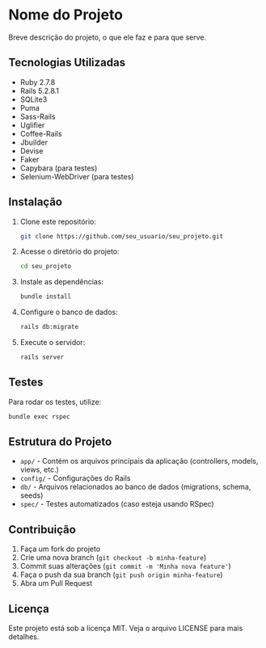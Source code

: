 # Nome do Projeto

Breve descrição do projeto, o que ele faz e para que serve.

## Tecnologias Utilizadas

- Ruby 2.7.8
- Rails 5.2.8.1
- SQLite3
- Puma
- Sass-Rails
- Uglifier
- Coffee-Rails
- Jbuilder
- Devise
- Faker
- Capybara (para testes)
- Selenium-WebDriver (para testes)

## Instalação

1. Clone este repositório:
   ```sh
   git clone https://github.com/seu_usuario/seu_projeto.git
   ```

2. Acesse o diretório do projeto:
   ```sh
   cd seu_projeto
   ```

3. Instale as dependências:
   ```sh
   bundle install
   ```

4. Configure o banco de dados:
   ```sh
   rails db:migrate
   ```

5. Execute o servidor:
   ```sh
   rails server
   ```

## Testes

Para rodar os testes, utilize:
```sh
bundle exec rspec
```

## Estrutura do Projeto

- `app/` - Contém os arquivos principais da aplicação (controllers, models, views, etc.)
- `config/` - Configurações do Rails
- `db/` - Arquivos relacionados ao banco de dados (migrations, schema, seeds)
- `spec/` - Testes automatizados (caso esteja usando RSpec)

## Contribuição

1. Faça um fork do projeto
2. Crie uma nova branch (`git checkout -b minha-feature`)
3. Commit suas alterações (`git commit -m 'Minha nova feature'`)
4. Faça o push da sua branch (`git push origin minha-feature`)
5. Abra um Pull Request

## Licença

Este projeto está sob a licença MIT. Veja o arquivo LICENSE para mais detalhes.

